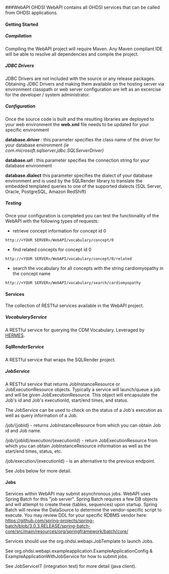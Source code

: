 ###WebAPI
OHDSI WebAPI contains all OHDSI services that can be called from OHDSI applications.

#### Getting Started
##### Compilation
Compiling the WebAPI project will require Maven.  Any Maven compliant IDE will be able to resolve all dependencies and compile the project.

##### JDBC Drivers
JDBC Drivers are not included with the source or any release packages.  Obtaining JDBC Drivers and making them available on the hosting server via environment classpath or web server configuration are left as an excercise for the developer / system administrator.  

##### Configuration
Once the source code is built and the resulting libraries are deployed to your web environment the **web.xml** file needs to be updated for your specific environment

**database.driver** : this parameter specifies the class name of the driver for your database environment *(ie com.microsoft.sqlserver.jdbc.SQLServerDriver)*

**database.url** : this parameter specifies the connection string for your database environment

**database.dialect** this parameter specifies the dialect of your database environment and is used by the SQLRender library to translate the embedded templated queries to one of the supported dialects (SQL Server, Oracle, PostgreSQL, Amazon RedShift)

##### Testing
Once your configuration is completed you can test the functionality of the WebAPI with the following types of requests:

* retrieve concept information for concept id 0
```
http://<YOUR SERVER>/WebAPI/vocabulary/concept/0
```
* find related concepts for concept id 0
```
http://<YOUR SERVER>/WebAPI/vocabulary/concept/0/related
```
* search the vocabulary for all concepts with the string cardiomyopathy in the concept name
```
http://<YOUR SERVER>/WebAPI/vocabulary/search/cardiomyopathy
```

#### Services
The collection of RESTful services available in the WebAPI project.

##### VocabularyService
A RESTful service for querying the CDM Vocabulary.  Leveraged by [HERMES](https://github.com/OHDSI/Hermes).

##### SqlRenderService
A RESTful service that wraps the SQLRender project.

##### JobService
A RESTful service that returns JobInstanceResource or JobExecutionResource objects.  Typically a service will launch/queue a job and will be given JobExecutionResource.  This object will encapsulate the Job's id and Job's executionId, start/end times, and status.

The JobService can be used to check on the status of a Job's execution as well as query information of a Job.

/job/{jobId} - returns JobInstanceResource from which you can obtain Job id and Job name.

/job/{jobId}/execution/{executionId} - return JobExecutionResource from which you can obtain JobInstanceResource information as well as the start/end times, status, etc.

/job/execution/{executionId} - is an alternative to the previous endpoint.

See Jobs below for more detail.

#### Jobs
Services within WebAPI may submit asynchronous jobs.  WebAPI uses Spring Batch for this "job server".  Spring Batch requires a few DB objects and will attempt to create these (tables, sequences) upon startup.  Spring Batch will review the DataSource to determine the vendor-specific script to execute.
You may review DDL for your specific RDBMS vendor here: https://github.com/spring-projects/spring-batch/blob/3.0.3.RELEASE/spring-batch-core/src/main/resources/org/springframework/batch/core/ 

Services should use the org.ohdsi.webapi.JobTemplate to launch Jobs.  

See org.ohdsi.webapi.exampleapplication.ExampleApplicationConfig & ExampleApplicationWithJobService for how to submit jobs.

See JobServiceIT (integration test) for more detail (java client).











